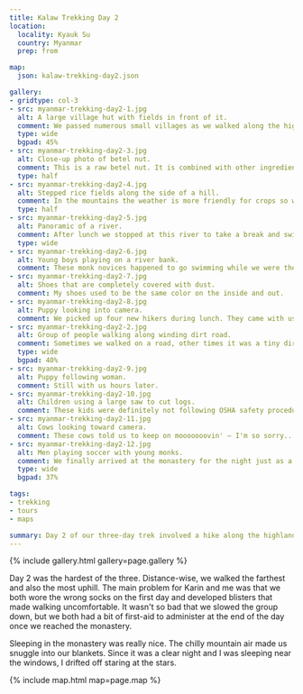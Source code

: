 ```yaml
---
title: Kalaw Trekking Day 2
location:
  locality: Kyauk Su
  country: Myanmar
  prep: from

map:
  json: kalaw-trekking-day2.json

gallery:
- gridtype: col-3
- src: myanmar-trekking-day2-1.jpg
  alt: A large village hut with fields in front of it.
  comment: We passed numerous small villages as we walked along the highlands. This village was called Mango Tree.
  type: wide
  bgpad: 45%
- src: myanmar-trekking-day2-3.jpg
  alt: Close-up photo of betel nut.
  comment: This is a raw betel nut. It is combined with other ingredients and chewed addictively by a huge portion of the population in Myanmar, Laos, and Vietnam.
  type: half
- src: myanmar-trekking-day2-4.jpg
  alt: Stepped rice fields along the side of a hill.
  comment: In the mountains the weather is more friendly for crops so we saw many fields as we had in the afternoon on the first day.
  type: half
- src: myanmar-trekking-day2-5.jpg
  alt: Panoramic of a river.
  comment: After lunch we stopped at this river to take a break and swim. After walking for a day and a half it felt so wonderful and refreshing!
  type: wide
- src: myanmar-trekking-day2-6.jpg
  alt: Young boys playing on a river bank.
  comment: These monk novices happened to go swimming while we were there. It was fun to watch them play.
- src: myanmar-trekking-day2-7.jpg
  alt: Shoes that are completely covered with dust.
  comment: My shoes used to be the same color on the inside and out.
- src: myanmar-trekking-day2-8.jpg
  alt: Puppy looking into camera.
  comment: We picked up four new hikers during lunch. They came with us a very long way.
- src: myanmar-trekking-day2-2.jpg
  alt: Group of people walking along winding dirt road.
  comment: Sometimes we walked on a road, other times it was a tiny dirt path.
  type: wide
  bgpad: 40%
- src: myanmar-trekking-day2-9.jpg
  alt: Puppy following woman.
  comment: Still with us hours later.
- src: myanmar-trekking-day2-10.jpg
  alt: Children using a large saw to cut logs.
  comment: These kids were definitely not following OSHA safety procedures with this saw. I hope they still have all their fingers.
- src: myanmar-trekking-day2-11.jpg
  alt: Cows looking toward camera.
  comment: These cows told us to keep on mooooooovin' — I'm so sorry...
- src: myanmar-trekking-day2-12.jpg
  alt: Men playing soccer with young monks.
  comment: We finally arrived at the monastery for the night just as a soccer game was starting. Some in our group had the energy to play with the kids, but I did not.
  type: wide
  bgpad: 37%

tags:
- trekking
- tours
- maps

summary: Day 2 of our three-day trek involved a hike along the highlands with a nice long break at a swimming hole. We walked over 18km and slept in a Buddhist monastery.
---
```


{% include gallery.html gallery=page.gallery %}

Day 2 was the hardest of the three. Distance-wise, we walked the farthest and also the most uphill. The main problem for Karin and me was that we both wore the wrong socks on the first day and developed blisters that made walking uncomfortable. It wasn't so bad that we slowed the group down, but we both had a bit of first-aid to administer at the end of the day once we reached the monastery.

Sleeping in the monastery was really nice. The chilly mountain air made us snuggle into our blankets. Since it was a clear night and I was sleeping near the windows, I drifted off staring at the stars.

{% include map.html map=page.map %}
